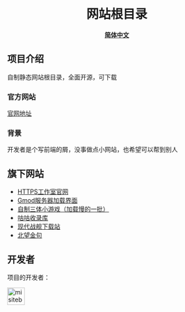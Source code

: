 <h1 align="center">网站根目录</h1>

<div align="center">
<strong>
<samp>

[简体中文](README.md)

</samp>
</strong>
</div>

## 项目介绍

自制静态网站根目录，全面开源，可下载

### 官方网站

[官网地址](https://furry-devops.github.io)

### 背景

开发者是个写前端的屑，没事做点小网站，也希望可以帮到别人

## 旗下网站

- [HTTPS工作室官网](https://DevOpsMogul.github.io/gw)
- [Gmod服务器加载界面](https://DevOpsMogul.github.io/all)
- [自制三体小游戏（加载慢的一批）](https://DevOpsMogul.github.io/santi.html)
- [咕咕收录库](https://DevOpsMogul.github.io/slk)
- [现代战舰下载站](https://DevOpsMogul.github.io/mwxz)
- [北望金句](https://DevOpsMogul.github.io/beiwang)

## 开发者

项目的开发者：

<a href="https://github.com/DevOpsMogul">
  <img src="https://avatars.githubusercontent.com/u/110319858?v=4" width="40" height="40" alt="misitebao" title="misitebao"/>
</a>
